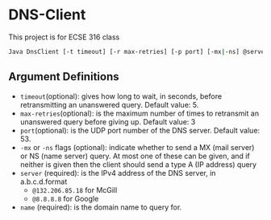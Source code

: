# DNS-Client
This project is for ECSE 316 class

```bash
Java DnsClient [-t timeout] [-r max-retries] [-p port] [-mx|-ns] @server name
```

## Argument Definitions

* `timeout`(optional): gives how long to wait, in seconds, before retransmitting an unanswered query. Default value: 5.
* `max-retries`(optional): is the maximum number of times to retransmit an unanswered query before giving up. Default value: 3
* `port`(optional): is the UDP port number of the DNS server. Default value: 53.
* `-mx` or `-ns` flags (optional): indicate whether to send a MX (mail server) or NS (name server) query. At most one of these can be given, and if neither is given then the client should send a type A (IP address) query
* `server` (required): is the IPv4 address of the DNS server, in a.b.c.d.format 
  * `@132.206.85.18` for McGill 
  * `@8.8.8.8` for Google
* `name` (required): is the domain name to query for.








